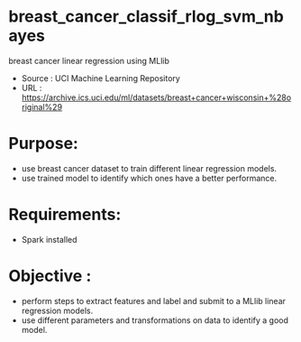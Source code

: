 # breast_cancer_classif_rlog_svm_nbayes
breast cancer linear regression using MLlib
- Source : UCI Machine Learning Repository 
- URL : https://archive.ics.uci.edu/ml/datasets/breast+cancer+wisconsin+%28original%29

# Purpose:
- use breast cancer dataset to train different linear regression models.
- use trained model to identify which ones have a better performance.

# Requirements:
- Spark installed

# Objective :
- perform steps to extract features and label and submit to a MLlib linear regression models.
- use different parameters and transformations on data to identify a good model.